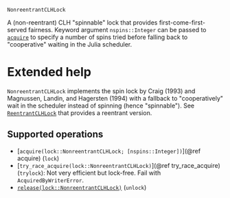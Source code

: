     NonreentrantCLHLock

A (non-reentrant) CLH "spinnable" lock that provides first-come-first-served fairness.
Keyword argument `nspins::Integer` can be passed to [`acquire`](@ref) to specify a number of
spins tried before falling back to "cooperative" waiting in the Julia scheduler.

# Extended help

`NonreentrantCLHLock` implements the spin lock by Craig (1993) and Magnussen, Landin, and
Hagersten (1994) with a fallback to "cooperatively" wait in the scheduler instead of
spinning (hence "spinnable").  See [`ReentrantCLHLock`](@ref) that provides a reentrant
version.

## Supported operations

* [`acquire(lock::NonreentrantCLHLock; [nspins::Integer])`](@ref acquire) (`lock`)
* [`try_race_acquire(lock::NonreentrantCLHLock)`](@ref try_race_acquire) (`trylock`): Not very
  efficient but lock-free.  Fail with `AcquiredByWriterError`.
* [`release(lock::NonreentrantCLHLock)`](@ref) (`unlock`)

